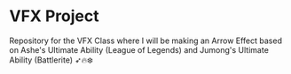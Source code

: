 # VFX Project
 Repository for the VFX Class where I will be making an Arrow Effect based on Ashe's Ultimate Ability (League of Legends) and Jumong's Ultimate Ability (Battlerite) ➶🔥❄️
